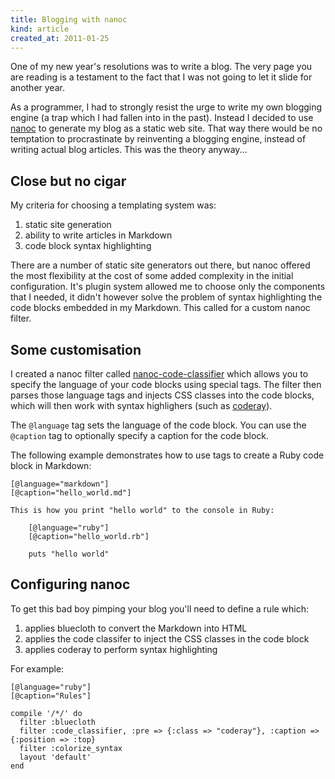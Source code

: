 ```yaml
---
title: Blogging with nanoc
kind: article
created_at: 2011-01-25
---
```


One of my new year's resolutions was to write a blog. The very page you are reading is a testament to the fact that I was not going to let it slide for another year.

As a programmer, I had to strongly resist the urge to write my own blogging engine (a trap which I had fallen into in the past). Instead I decided to use [nanoc](http://nanoc.stoneship.org/) to generate my blog as a static web site. That way there would be no temptation to procrastinate by reinventing a blogging engine, instead of writing actual blog articles. This was the theory anyway...

## Close but no cigar

My criteria for choosing a templating system was:

1. static site generation
2. ability to write articles in Markdown
3. code block syntax highlighting

There are a number of static site generators out there, but nanoc offered the most flexibility at the cost of some added complexity in the initial configuration. It's plugin system allowed me to choose only the components that I needed, it didn't however solve the problem of syntax highlighting the code blocks embedded in my Markdown. This called for a custom nanoc filter.

## Some customisation

I created a nanoc filter called [nanoc-code-classifier](http://github.com/nullobject/nanoc-code-classifier) which allows you to specify the language of your code blocks using special tags. The filter then parses those language tags and injects CSS classes into the code blocks, which will then work with syntax highlighers (such as [coderay](http://coderay.rubychan.de/)).

The `@language` tag sets the language of the code block. You can use the `@caption` tag to optionally specify a caption for the code block.

The following example demonstrates how to use tags to create a Ruby code block in Markdown:

    [@language="markdown"]
    [@caption="hello_world.md"]

    This is how you print "hello world" to the console in Ruby:

        [@language="ruby"]
        [@caption="hello_world.rb"]

        puts "hello world"

## Configuring nanoc

To get this bad boy pimping your blog you'll need to define a rule which:

1. applies bluecloth to convert the Markdown into HTML
2. applies the code classifer to inject the CSS classes in the code block
3. applies coderay to perform syntax highlighting

For example:

    [@language="ruby"]
    [@caption="Rules"]

    compile '/*/' do
      filter :bluecloth
      filter :code_classifier, :pre => {:class => "coderay"}, :caption => {:position => :top}
      filter :colorize_syntax
      layout 'default'
    end
